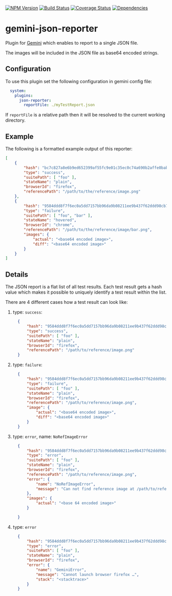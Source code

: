 [![NPM Version](https://img.shields.io/npm/v/gemini-json-reporter.svg?style=flat)](https://www.npmjs.org/package/gemini-json-reporter)
[![Build Status](https://img.shields.io/travis/holidaycheck/gemini-json-reporter/master.svg?style=flat)](https://travis-ci.org/holidaycheck/gemini-json-reporter)
[![Coverage Status](https://img.shields.io/coveralls/holidaycheck/gemini-json-reporter/master.svg?style=flat)](https://coveralls.io/r/holidaycheck/gemini-json-reporter)
[![Dependencies](http://img.shields.io/david/holidaycheck/gemini-json-reporter.svg?style=flat)](https://david-dm.org/holidaycheck/gemini-json-reporter)

# gemini-json-reporter

Plugin for [Gemini](https://gemini-testing.github.io/) which enables to report to a single JSON file.

The images will be included in the JSON file as base64 encoded strings.

## Configuration

To use this plugin set the following configuration in gemini config file:

```yml
  system:
    plugins:
      json-reporter:
        reportFile: ./myTestReport.json
```

If `reportFile` is a relative path then it will be resolved to the current working directory.

## Example

The following is a formatted example output of this reporter:

```json
[
    {
        "hash": "bc7c827a8e6b9ed652399af55fc9e01c35ec0c74a690b2affe0bab4c2506e011",
        "type": "success",
        "suitePath": [ "foo" ],
        "stateName": "plain",
        "browserId": "firefox",
        "referencePath": "/path/to/the/reference/image.png"
    },
    {
        "hash": "9584ddd8f7f6ec0a5dd7157bb96da9b08211ee9b437f62ddd98cb7fff4b35f22",
        "type": "failure",
        "suitePath": [ "foo", "bar" ],
        "stateName": "hovered",
        "browserId": "chrome",
        "referencePath": "/path/to/the/reference/image/bar.png",
        "images": {
            "actual": "<base64 encoded image>",
            "diff": "<base64 encoded image>"
        }
    }
]
```

## Details

The JSON report is a flat list of all test results. Each test result gets a hash value which makes it possible to uniquely identify a test result within the list.

There are 4 different cases how a test result can look like:

1. type: `success`:

    ```json
      {
          "hash": "9584ddd8f7f6ec0a5dd7157bb96da9b08211ee9b437f62ddd98cb7fff4b35f22",
          "type": "success",
          "suitePath": [ "foo" ],
          "stateName": "plain",
          "browserId": "firefox",
          "referencePath": "/path/to/reference/image.png"
      }
    ```

2. type: `failure`:

    ```json
      {
          "hash": "9584ddd8f7f6ec0a5dd7157bb96da9b08211ee9b437f62ddd98cb7fff4b35f22",
          "type": "failure",
          "suitePath": [ "foo" ],
          "stateName": "plain",
          "browserId": "firefox",
          "referencePath": "/path/to/reference/image.png",
          "image": {
              "actual": "<base64 encoded image>",
              "diff": "<base64 encoded image>"
          }
      }
    ```

3. type: `error`, name: `NoRefImageError`

    ```json
      {
          "hash": "9584ddd8f7f6ec0a5dd7157bb96da9b08211ee9b437f62ddd98cb7fff4b35f22",
          "type": "error",
          "suitePath": [ "foo" ],
          "stateName": "plain",
          "browserId": "firefox",
          "referencePath": "/path/to/reference/image.png",
          "error": {
              "name": "NoRefImageError",
              "message": "Can not find reference image at /path/to/reference/image.png.\nRun `gemini update` command to capture all reference images."
          },
          "images": {
              "actual": "<base 64 encoded image>"
          }

      }
    ```

4. type: `error`

    ```json
      {
          "hash": "9584ddd8f7f6ec0a5dd7157bb96da9b08211ee9b437f62ddd98cb7fff4b35f22",
          "type": "error",
          "suitePath": [ "foo" ],
          "stateName": "plain",
          "browserId": "firefox",
          "error": {
              "name": "GeminiError",
              "message": "Cannot launch browser firefox …",
              "stack": "<stacktrace>"
          }
      }
    ```
